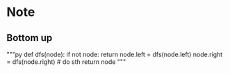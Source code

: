 # Note

## Bottom up

"""py
def dfs(node):
    if not node:
        return
    node.left = dfs(node.left)
    node.right = dfs(node.right)
    # do sth
    return node
"""
